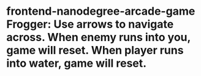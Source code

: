 frontend-nanodegree-arcade-game
Frogger:
Use arrows to navigate across. 
When enemy runs into you, game will reset.
When player runs into water, game will reset.
===============================

